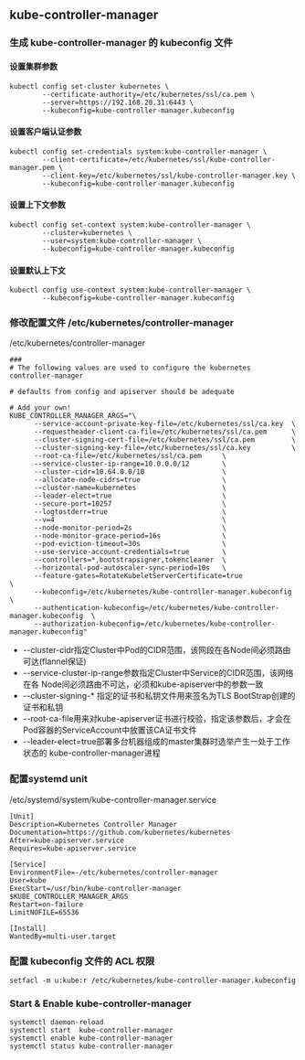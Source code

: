 ## kube-controller-manager

### 生成 kube-controller-manager 的 kubeconfig 文件

#### 设置集群参数

```shell
kubectl config set-cluster kubernetes \
        --certificate-authority=/etc/kubernetes/ssl/ca.pem \
        --server=https://192.168.20.31:6443 \
        --kubeconfig=kube-controller-manager.kubeconfig
```



#### 设置客户端认证参数

```shell
kubectl config set-credentials system:kube-controller-manager \
        --client-certificate=/etc/kubernetes/ssl/kube-controller-manager.pem \
        --client-key=/etc/kubernetes/ssl/kube-controller-manager.key \
        --kubeconfig=kube-controller-manager.kubeconfig
```



#### 设置上下文参数

```shell
kubectl config set-context system:kube-controller-manager \
        --cluster=kubernetes \
        --user=system:kube-controller-manager \
        --kubeconfig=kube-controller-manager.kubeconfig
```



#### 设置默认上下文

```shell
kubectl config use-context system:kube-controller-manager \
        --kubeconfig=kube-controller-manager.kubeconfig
```



### 修改配置文件 /etc/kubernetes/controller-manager

/etc/kubernetes/controller-manager

```
###
# The following values are used to configure the kubernetes controller-manager

# defaults from config and apiserver should be adequate

# Add your own!
KUBE_CONTROLLER_MANAGER_ARGS="\
      --service-account-private-key-file=/etc/kubernetes/ssl/ca.key  \
      --requestheader-client-ca-file=/etc/kubernetes/ssl/ca.pem      \
      --cluster-signing-cert-file=/etc/kubernetes/ssl/ca.pem         \
      --cluster-signing-key-file=/etc/kubernetes/ssl/ca.key          \
      --root-ca-file=/etc/kubernetes/ssl/ca.pem     \
      --service-cluster-ip-range=10.0.0.0/12        \
      --cluster-cidr=10.64.0.0/10                   \
      --allocate-node-cidrs=true                    \
      --cluster-name=kubernetes                     \
      --leader-elect=true                           \
      --secure-port=10257                           \
      --logtostderr=true                            \
      --v=4                                         \
      --node-monitor-period=2s                      \
      --node-monitor-grace-period=16s               \
      --pod-eviction-timeout=30s                    \
      --use-service-account-credentials=true        \
      --controllers=*,bootstrapsigner,tokencleaner  \
      --horizontal-pod-autoscaler-sync-period=10s   \
      --feature-gates=RotateKubeletServerCertificate=true                             \
      --kubeconfig=/etc/kubernetes/kube-controller-manager.kubeconfig                 \
      --authentication-kubeconfig=/etc/kubernetes/kube-controller-manager.kubeconfig  \
      --authorization-kubeconfig=/etc/kubernetes/kube-controller-manager.kubeconfig"
```

  - --cluster-cidr指定Cluster中Pod的CIDR范围，该网段在各Node间必须路由可达(flannel保证)
  - --service-cluster-ip-range参数指定Cluster中Service的CIDR范围，该网络在各 Node间必须路由不可达，必须和kube-apiserver中的参数一致
  - --cluster-signing-* 指定的证书和私钥文件用来签名为TLS BootStrap创建的证书和私钥
  - --root-ca-file用来对kube-apiserver证书进行校验，指定该参数后，才会在Pod容器的ServiceAccount中放置该CA证书文件
  - --leader-elect=true部署多台机器组成的master集群时选举产生一处于工作状态的 kube-controller-manager进程



### 配置systemd unit

/etc/systemd/system/kube-controller-manager.service

```
[Unit]
Description=Kubernetes Controller Manager
Documentation=https://github.com/kubernetes/kubernetes
After=kube-apiserver.service
Requires=kube-apiserver.service

[Service]
EnvironmentFile=-/etc/kubernetes/controller-manager
User=kube
ExecStart=/usr/bin/kube-controller-manager $KUBE_CONTROLLER_MANAGER_ARGS
Restart=on-failure
LimitNOFILE=65536

[Install]
WantedBy=multi-user.target
```



### 配置 kubeconfig 文件的 ACL 权限

```shell
setfacl -m u:kube:r /etc/kubernetes/kube-controller-manager.kubeconfig
```



### Start & Enable kube-controller-manager

```shell
systemctl daemon-reload
systemctl start  kube-controller-manager
systemctl enable kube-controller-manager
systemctl status kube-controller-manager
```


